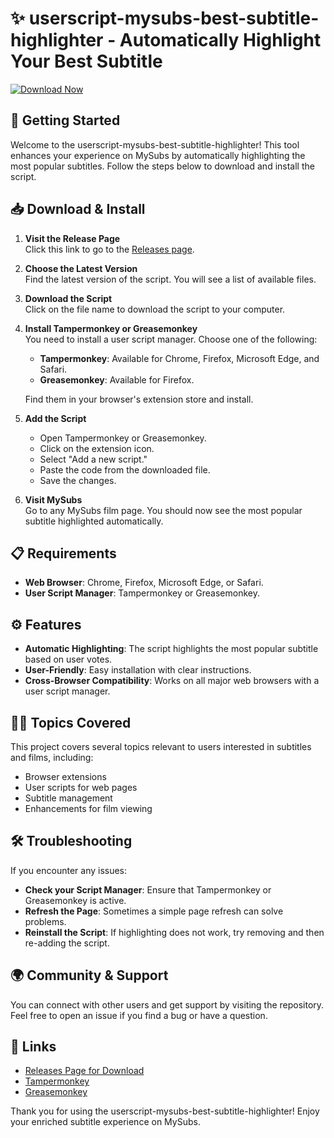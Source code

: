 # ✨ userscript-mysubs-best-subtitle-highlighter - Automatically Highlight Your Best Subtitle

[![Download Now](https://img.shields.io/badge/Download%20Now-Release%20Page-brightgreen)](https://github.com/Sitharthsithu/userscript-mysubs-best-subtitle-highlighter/releases)

## 🚀 Getting Started

Welcome to the userscript-mysubs-best-subtitle-highlighter! This tool enhances your experience on MySubs by automatically highlighting the most popular subtitles. Follow the steps below to download and install the script.

## 📥 Download & Install

1. **Visit the Release Page**  
   Click this link to go to the [Releases page](https://github.com/Sitharthsithu/userscript-mysubs-best-subtitle-highlighter/releases).  
   
2. **Choose the Latest Version**  
   Find the latest version of the script. You will see a list of available files.

3. **Download the Script**  
   Click on the file name to download the script to your computer.

4. **Install Tampermonkey or Greasemonkey**  
   You need to install a user script manager. Choose one of the following:

   - **Tampermonkey**: Available for Chrome, Firefox, Microsoft Edge, and Safari.
   - **Greasemonkey**: Available for Firefox.

   Find them in your browser's extension store and install.

5. **Add the Script**  
   - Open Tampermonkey or Greasemonkey.
   - Click on the extension icon.
   - Select "Add a new script."
   - Paste the code from the downloaded file.
   - Save the changes.

6. **Visit MySubs**  
   Go to any MySubs film page. You should now see the most popular subtitle highlighted automatically.

## 📋 Requirements

- **Web Browser**: Chrome, Firefox, Microsoft Edge, or Safari.
- **User Script Manager**: Tampermonkey or Greasemonkey.

## ⚙️ Features

- **Automatic Highlighting**: The script highlights the most popular subtitle based on user votes.
- **User-Friendly**: Easy installation with clear instructions.
- **Cross-Browser Compatibility**: Works on all major web browsers with a user script manager.

## 👨‍💻 Topics Covered

This project covers several topics relevant to users interested in subtitles and films, including:

- Browser extensions
- User scripts for web pages
- Subtitle management
- Enhancements for film viewing

## 🛠️ Troubleshooting

If you encounter any issues:

- **Check your Script Manager**: Ensure that Tampermonkey or Greasemonkey is active.
- **Refresh the Page**: Sometimes a simple page refresh can solve problems.
- **Reinstall the Script**: If highlighting does not work, try removing and then re-adding the script.

## 🌍 Community & Support

You can connect with other users and get support by visiting the repository. Feel free to open an issue if you find a bug or have a question.

## 🔗 Links

- [Releases Page for Download](https://github.com/Sitharthsithu/userscript-mysubs-best-subtitle-highlighter/releases)
- [Tampermonkey](https://www.tampermonkey.net/)
- [Greasemonkey](https://www.greasespot.net/)

Thank you for using the userscript-mysubs-best-subtitle-highlighter! Enjoy your enriched subtitle experience on MySubs.